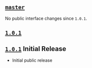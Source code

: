 ## [`master`](https://github.com/elastic/eui/tree/master)

No public interface changes since `1.0.1`.

## [`1.0.1`](https://github.com/elastic/eui/tree/v1.0.1)

## [`1.0.1`](https://github.com/elastic/eui/tree/v1.0.1) Initial Release

- Initial public release
